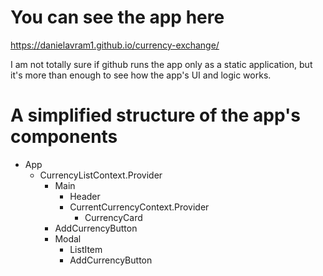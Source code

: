 # You can see the app here
https://danielavram1.github.io/currency-exchange/

I am not totally sure if github runs the app only as a static application, but it's more than enough to see how the app's UI and logic works.





# A simplified structure of the app's components

- App
    - CurrencyListContext.Provider
        - Main
            - Header
            - CurrentCurrencyContext.Provider
                - CurrencyCard
        - AddCurrencyButton
        - Modal
            - ListItem
            - AddCurrencyButton
            
        